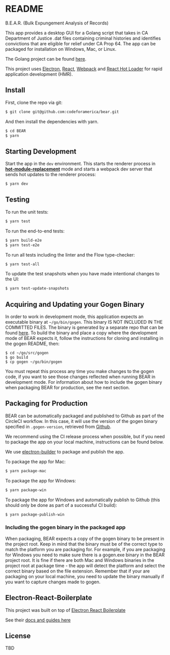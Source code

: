 # README

B.E.A.R. (Bulk Expungement Analysis of Records)

This app provides a desktop GUI for a Golang script that takes in CA Department of Justice .dat files containing criminal histories and identifies convictions that are eligible for relief under CA Prop 64.
The app can be packaged for installation on Windows, Mac, or Linux.

The Golang project can be found [here](https://github.com/codeforamerica/gogen).

<p>
  This project uses <a href="http://electron.atom.io/">Electron</a>, <a href="https://facebook.github.io/react/">React</a>, <a href="http://webpack.github.io/docs/">Webpack</a> and <a href="https://github.com/gaearon/react-hot-loader">React Hot Loader</a> for rapid application development (HMR).
</p>

## Install

First, clone the repo via git:

```bash
$ git clone git@github.com:codeforamerica/bear.git
```

And then install the dependencies with yarn.

```bash
$ cd BEAR
$ yarn
```

## Starting Development

Start the app in the `dev` environment. This starts the renderer process in [**hot-module-replacement**](https://webpack.js.org/guides/hmr-react/) mode and starts a webpack dev server that sends hot updates to the renderer process:

```bash
$ yarn dev
```

## Testing

To run the unit tests:

```bash
$ yarn test
```

To run the end-to-end tests:

```bash
$ yarn build-e2e
$ yarn test-e2e
```

To run all tests including the linter and the Flow type-checker:

```bash
$ yarn test-all
```

To update the test snapshots when you have made intentional changes to the UI:

```bash
$ yarn test-update-snapshots
```

## Acquiring and Updating your Gogen Binary

In order to work in development mode, this application expects an executable binary at `~/go/bin/gogen`. This binary IS NOT INCLUDED IN THE COMMITTED FILES.
The binary is generated by a separate repo that can be found [here](https://github.com/codeforamerica/gogen).
To build the binary and place a copy where the development mode of BEAR expects it, follow the instructions for cloning and installing in the gogen README, then:

```
$ cd ~/go/src/gogen
$ go build
$ cp gogen ~/go/bin/gogen
```

You must repeat this process any time you make changes to the gogen code, if you want to see those changes reflected when running BEAR in development mode.
For information about how to include the gogen binary when packaging BEAR for production, see the next section.

## Packaging for Production

BEAR can be automatically packaged and published to Github as part of the CircleCI workflow. In this case, it will use the version of the gogen binary specified in `.gogen-version`, retrieved from [Github](https://github.com/codeforamerica/gogen/releases).

We recommend using the CI release process when possible, but if you need to package the app on your local machine, instructions can be found below.

We use [electron-builder](https://github.com/electron-userland/electron-builder) to package and publish the app.

To package the app for Mac:

```bash
$ yarn package-mac
```

To package the app for Windows:

```bash
$ yarn package-win
```

To package the app for Windows and automatically publish to Github (this should only be done as part of a successful CI build):

```bash
$ yarn package-publish-win
```

### Including the gogen binary in the packaged app

When packaging, BEAR expects a copy of the gogen binary to be present in the project root. Keep in mind that the binary must be of the correct type to match the platform you are packaging for.
For example, if you are packaging for Windows you need to make sure there is a gogen.exe binary in the BEAR project root.
It is fine if there are both Mac and Windows binaries in the project root at package time - the app will detect the platform and select the correct binary based on the file extension.
Remember that if your are packaging on your local machine, you need to update the binary manually if you want to capture changes made to gogen.

## Electron-React-Boilerplate

This project was built on top of [Electron React Boilerplate](https://github.com/electron-react-boilerplate)

See their [docs and guides here](https://electron-react-boilerplate.js.org/docs/installation)

## License

TBD
